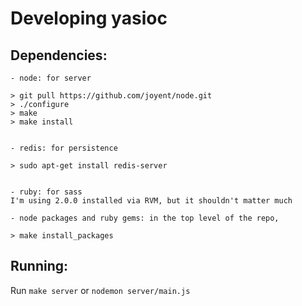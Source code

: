 Developing yasioc
=================

Dependencies:
-------------
	- node: for server

	> git pull https://github.com/joyent/node.git
	> ./configure
	> make
	> make install


	- redis: for persistence

	> sudo apt-get install redis-server


	- ruby: for sass
	I'm using 2.0.0 installed via RVM, but it shouldn't matter much

	- node packages and ruby gems: in the top level of the repo,

	> make install_packages

Running:
--------

Run `make server` or `nodemon server/main.js`
